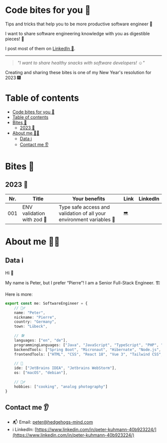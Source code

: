 # Code bites for you 🍔

Tips and tricks that help you to be more productive software engineer 🚀

I want to share software engineering knowledge with you as digestible pieces! 🧠

I post most of them on [LinkedIn 🔗](https://www.linkedin.com/in/peter-kuhmann-40b923224/).

___

> _"I want to share healthy snacks with software developers! ☺️"_

Creating and sharing these bites is one of my New Year's resolution for 2023 🎆

# Table of contents

<!-- TOC -->
* [Code bites for you 🍔](#code-bites-for-you-)
* [Table of contents](#table-of-contents)
* [Bites 🍎](#bites-)
  * [2023 🥒](#2023-)
* [About me 🙋‍♂️](#about-me-)
  * [Data ℹ️](#data-ℹ)
  * [Contact me 👂](#contact-me-)
<!-- TOC -->

# Bites 🍎

## 2023 🥒

| Nr. | Title                      | Your benefits                                                        | Link                                       | LinkedIn |
|-----|----------------------------|----------------------------------------------------------------------|--------------------------------------------|----------|
| 001 | ENV validation with zod 💎 | Type safe access and validation of all your environment variables 🔑 | [➡️](2023/001-env-var-validation-with-zod) |          |

# About me 🙋‍♂️

## Data ℹ️

Hi 👋

My name is Peter, but I prefer “Pierre”! I am a Senior Full-Stack Engineer. 🏗

Here is more:

```typescript
export const me: SoftwareEngineer = {
    // 🙋‍♂️
    name: "Peter",
    nickname: "Pierre",
    country: "Germany",
    town: "Lübeck",
    
    // 🛠
    languages: ["en", "de"],
    programmingLanguages: ["Java", "JavaScript", "TypeScript", "PHP", "python"],
    backendTools: ["Spring Boot", "Micronaut", "Hibernate", "Node.js", "Express", "Nest.js", "Prisma", "TypeORM"],
    frontendTools: ["HTML", "CSS", "React 18", "Vue 3", "Tailwind CSS", "styled-components"],
    
    // 🌱
    ide: ["JetBrains IDEA", "Jetbrains WebStorm"],
    os: ["macOS", "debian"],
    
    // 🤹‍♂️
    hobbies: ["cooking", "analog photography"]
}
```

## Contact me 👂
- 📬 Email: [peter@hedgehogs-mind.com](mailto:peter@hedgehogs-mind.com)
- ℹ️ LinkedIn: [https://www.linkedin.com/in/peter-kuhmann-40b923224/](https://www.linkedin.com/in/peter-kuhmann-40b923224/)
